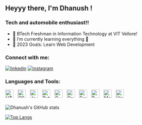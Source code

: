 

## Heyyy there, I'm Dhanush !

### Tech and automobile enthusiast!!

- 🔭 BTech Freshman in Information Technology at VIT Vellore! 
- 🌱 I’m currently learning everything 🤣
- 🥅 2023 Goals: Learn Web Development

### Connect with me:

[![linkedin](https://img.shields.io/badge/-Dhanush_Suggala-313131?style=flat-square&labelColor=313131&logo=LinkedIn&logoColor=white&color=313131)](https://www.linkedin.com/in/dhanush-suggala-b89396227/)
[![instagram](https://img.shields.io/badge/-dhanushh__h-313131?style=flat-square&labelColor=313131&logo=instagram&logoColor=white&color=313131)](https://www.instagram.com/dhanushh_h/)   

### Languages and Tools:


[<img align="left" alt="HTML5" width="26px" src="https://cdn.jsdelivr.net/gh/devicons/devicon/icons/html5/html5-original.svg" style="padding-right:10px;" />](https://html.com)

[<img align="left" alt="CSS3" width="26px" src="https://cdn.jsdelivr.net/gh/devicons/devicon/icons/css3/css3-original.svg" style="padding-right:10px;" />](https://www.css3.com)

[<img align="left" alt="JavaScript" width="26px" src="https://cdn.jsdelivr.net/gh/devicons/devicon/icons/javascript/javascript-original.svg" style="padding-right:10px;" />](https://www.javascript.com)

[<img align="left" alt="Python" width="26px" src="https://cdn.jsdelivr.net/gh/devicons/devicon/icons/python/python-original.svg" style="padding-right:10px;" />](https://www.python.org)

[<img align="left" alt="C" width="26px" src="https://cdn.jsdelivr.net/gh/devicons/devicon/icons/c/c-original.svg" style="padding-right:10px;" />](https://www.cprogramming.com)

[<img align="left" alt="Cplusplus" width="26px" src="https://cdn.jsdelivr.net/gh/devicons/devicon/icons/cplusplus/cplusplus-original.svg" style="padding-right:10px;" />](https://isocpp.org)

[<img align="left" alt="Swift" width="26px" src="https://cdn.jsdelivr.net/gh/devicons/devicon/icons/swift/swift-original.svg" style="padding-right:10px;" />](https://www.swift.org)

[<img align="left" alt="R" width="26px" src="https://cdn.jsdelivr.net/gh/devicons/devicon/icons/r/r-original.svg" style="padding-right:10px;" />](https://www.r-project.org)

[<img align="left" alt="Matlab" width="26px" src="https://cdn.jsdelivr.net/gh/devicons/devicon/icons/matlab/matlab-original.svg" style="padding-right:10px;" />](https://in.mathworks.com/products/matlab.html)

[<img align="left" alt="Visual Studio Code" width="26px" src="https://cdn.jsdelivr.net/gh/devicons/devicon/icons/vscode/vscode-original.svg" style="padding-right:10px;" />](https://code.visualstudio.com)

<br /> <br />


<!-- [![Dhanush's GitHub stats](https://github-readme-stats.vercel.app/api?username=Dhanush9090&show_icons=true&hide_border=false&title_color=ff652f&icon_color=FFE400&bg_color=09131B&text_color=ffffff&border_color=0c1a25)](https://github.com/Dhanush9090) -->

![Dhanush's GitHub stats](https://github-readme-stats.vercel.app/api?username=Dhanush9090&show_icons=true&theme=algolia&hide_border=true?count_private=true)


<!-- [![Dhanush's Top Langs](https://github-readme-stats.vercel.app/api/top-langs/?username=Dhanush9090&show_icons=true&hide_border=false&title_color=ff652f&icon_color=FFE400&bg_color=09131B&text_color=ffffff&border_color=0c1a25&layout=compact)](https://github.com/Dhanush9090) -->


[![Top Langs](https://github-readme-stats.vercel.app/api/top-langs/?username=Dhanush9090&layout=compact&theme=algolia&hide_border=true)](https://github.com/Dhanush9090/github-readme-stats)
